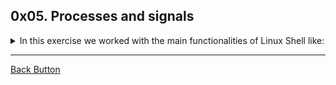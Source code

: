## 0x05. Processes and signals

<details>
<summary>In this exercise we worked with the main functionalities of Linux Shell like: </summary>
<br>

- Linux PID.
- Linux process.
- Linux signals.

</details>

---

[Back Button](https://github.com/FatChicken277/holberton-system_engineering-devops)